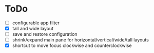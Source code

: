 # ToDo

- [ ] configurable app filter
- [X] tall and wide layout
- [ ] save and restore configuration
- [ ] shrink/expand main pane for horizontal/vertical/wide/tall layouts
- [X] shortcut to move focus clockwise and counterclockwise